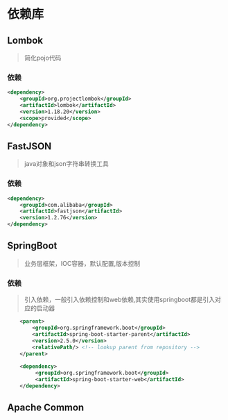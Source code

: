 # 依赖库

## Lombok

> 简化pojo代码

### 依赖

```xml
<dependency>
    <groupId>org.projectlombok</groupId>
    <artifactId>lombok</artifactId>
    <version>1.18.20</version>
    <scope>provided</scope>
</dependency>
```

## FastJSON

> java对象和json字符串转换工具

### 依赖

```xml
<dependency>
    <groupId>com.alibaba</groupId>
    <artifactId>fastjson</artifactId>
    <version>1.2.76</version>
</dependency>
```

## SpringBoot

> 业务层框架，IOC容器，默认配置,版本控制

### 依赖

> 引入依赖，一般引入依赖控制和web依赖,其实使用springboot都是引入对应的启动器

```xml
    <parent>
        <groupId>org.springframework.boot</groupId>
        <artifactId>spring-boot-starter-parent</artifactId>
        <version>2.5.0</version>
        <relativePath/> <!-- lookup parent from repository -->
    </parent>
    
    <dependency>
         <groupId>org.springframework.boot</groupId>
         <artifactId>spring-boot-starter-web</artifactId>
    </dependency>
```



## Apache Common

